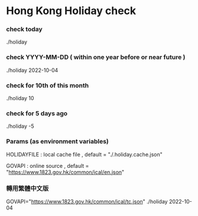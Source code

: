 # Hong Kong Holiday check 

### check today 
./holiday 

### check YYYY-MM-DD ( within one year before or near future )  
./holiday 2022-10-04

### check for 10th of this month
./holiday 10

### check for 5 days ago
./holiday -5

### Params (as environment variables) 

HOLIDAYFILE : local cache file , default = "./.holiday.cache.json"

GOVAPI : online source , default = "https://www.1823.gov.hk/common/ical/en.json"

### 轉用繁體中文版
GOVAPI="https://www.1823.gov.hk/common/ical/tc.json" ./holiday 2022-10-04

